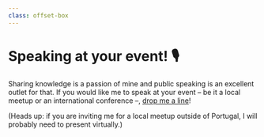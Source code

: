 ```yaml
---
class: offset-box
---
```



# Speaking at your event! 🎙️

Sharing knowledge is a passion of mine and public speaking is an excellent outlet for that.
If you would like me to speak at your event – be it a local meetup or an international conference –, [drop me a line][contact]!

(Heads up: if you are inviting me for a local meetup outside of Portugal, I will probably need to present virtually.)


[contact]: /about/#contacts
